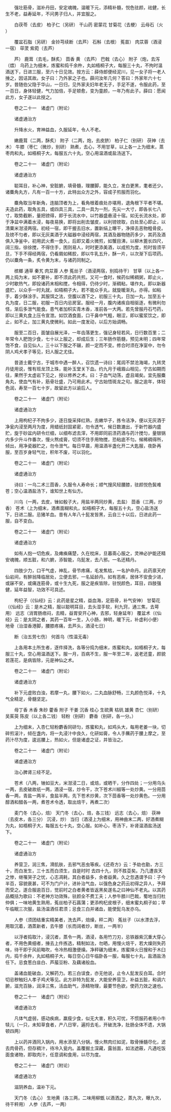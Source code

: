 <!-- { "loadSidebar": true } -->
　　强壮筋骨，滋补丹田，安定魂魄，温暖下元，添精补髓，悦色驻颜，祛健，长生不老，益寿延年，不问男子归人，并宜服之。

　　白茯苓（去皮） 柏子仁（另研） 干山药 密蒙花 甘菊花（去梗） 云母石（火 ）

　　覆盆石脂（另研） 金铃芎续断（去芦） 石斛（去根） 菟苗） 肉苁蓉（酒浸一宿） 荜茇 紫菀（去芦）

　　芦） 鹿茸（去毛，酥炙） 茴香 黄 （去芦） 巴戟（去心） 附子（炮，去泻（煨） 乌药上为细末，炼蜜和捣千余杵，丸如梧桐子大，每服三十丸，不拘时温酒送下，日进三服，至六十日见效。按方云：薛侍郎便经泥川，见一女子将一老人捶之，因诘其故。女子曰：乃外家之子也。薛问汝年几何？答曰：外家年六十七岁。昔随伯父隐于华山，一日归，见外家夫妇年老无子，手足不遂，令服此药，至一百日，身体轻健，气力加倍，手足顿愈，变为童颜，一年乃有此子。薛曰：愿闻此方，女子遂以此授之。

　　卷之二十一　诸虚门（附论）

　　诸虚通治方

　　升降水火，育神益血，久服延年，令人不老。

　　嫩鹿茸（二两，酥炙） 附子（二两，炮，去皮脐） 柏子仁（别研） 茯神（去木） 牛膝（枣仁（微炒，别研） 熟煮，去心，不用甘草，以上各一上为细末，蒸枣肉和丸，如梧桐子大，每服五六十丸，空心用温酒或盐汤送下。

　　卷之二十一　诸虚门（附论）

　　诸虚通治方

　　聪耳目，补心神，安脏腑，填骨髓，理腰脚，能久立，发白更黑，耄者还少。诸麋角丸方，凡有一百一十方，此特出众方之外，容成子煎服而羽化。

　　麋角取当年新角，连脑顶者为上，看角根着痕处亦堪用，退角根下平者不堪。夫造此药，取角五具，或四具三具，二具一具为一剂，先尖一大寸，即各长七八寸，取势截断，量把镑得，即于长流水中，以竹器盛悬浸十宿。如无长流水处，即于净盆中满着水浸，每夜易换，即将出削去皱皮，以利镑镑取，白处至心即止，以清粟米泔浸两宿。初经一宿，即干握去旧水，置新绢上曝干，净择去恶物粗骨皮。及镑不匀者，即以无灰美酒于大磁器中浸经两宿，其酒及器物随药多少，其药及酒俱入净釜中，初用武火煮一食久，后即又着火微煎，如蟹目沸，以柳木篦长四尺，阔三指，徐徐搅，不得住手，困则易人，时时更添美酒，以成煎为度，煎时皆须平旦，下手不得经两宿，仍看屑如稀胶，即以牛乳五升，酥一片，以次渐下后项药。仍以麋角一条，炙令黄为末，与诸药同制之。

　　槟榔 通草 秦艽 肉苁蓉 人参 菟丝子（酒浸两宿，别捣待干） 甘草（以上各一两上捣为末，如不要补，即不须此药共煎。又可一食时，候药似稀稠粥，即止火，少时歇热气，即投诸药末相和搅，令相得，仍待少时，渐稠粘，堪作丸，即以新器盛贮，以众手一时丸就，如梧桐子大，若不能众手丸，就旋暖渐丸，亦得。如粘手，着少酥涂手。其服饵之法，空腹以酒下之，初服三十丸，日加一丸，加至五十丸为度，日二服，初服一百日内忌房室。服经一月，腹内诸疾自相驱逐，有微利勿怪，渐后多泄气能食。患气者加枳实青木香，准前各一大两。若先曾服丹石芍药，即以三黄丸食上压令宣泄。如饮酒食面，口干鼻中气粗，眼涩，即以蜜浆饮之，即止，如不止，加三黄丸使微利。如此一度发动，以后方始调畅。

　　服至二百日，面皱自展光泽，一年齿落更生，强记身轻若风，日行数百里；二年常令人肥饱少食，七十以上服之，却成后生；三年肠作筋髓，预见未明；四年常饱不食，自见仙人，三十以下服之不辍，颜一定而不变。修合时须在净室中，勿令阴人鸡犬孝子等见，妇人服之尤佳。

　　昔道士戴宁古，于城市中遇一醉人，召饮遗一诗曰：尾闾不禁沧海竭，九转灵丹徒用说，惟有班龙顶上珠，能补玉堂关下血。约九月于峨眉山相见，宁古如期而往，果然于太虚岩下见之，授以修养之术。曰：子血气动荡，虚且竭矣。宜先服麋角丸，使血气有补，筋骨壮盛，乃可用此术。宁古始悟斑龙之句。服之逾年，体轻色润，寿至一百七十岁，故留此方以谕后人。

　　卷之二十一　诸虚门（附论）

　　诸虚通治方

　　上用枸杞子不拘多少，逐日旋采择红熟，去嫩华子，拣令洁净，便以无灰酒于净瓮内浸至两月为度，用蜡纸封固紧密，勿令透气，候日数漉出，于新竹器内盛贮，旋于砂盆内研令烂细，以细布滤去滓，不用即同前渍药酒与药汁搅匀，量银锅内多少升斗作番次，慢火熬成膏，切须不住手用物搅，恐粘底不匀。候稀稠得所，倾出，用净瓷器贮之，勿令泄气。每日早晨，用温酒半盏化开二大匙服，夜卧再服，至百岁身轻气壮，积年不废，可以羽化。

　　卷之二十一　诸虚门（附论）

　　诸虚通治方

　　诗曰：一乌二术三茴香，久服令人寿命长；顺气搜风轻腰膝，驻颜悦色鬓难苍；空心温酒盐汤下，谁知世上有仙方。

　　川乌（一两，去皮，锉如骰子大，用盐半两同炒黄，去盐） 茴香（三两，炒香） 苍术（上为细末，酒煮面糊和丸，如梧桐子大，每服五十丸，空心盐汤送下，日进二服。忌猪羊血。昔有人年八十髭发皆黑，云自三十以后，日进此药一服，自不变白。

　　卷之二十一　诸虚门（附论）

　　诸虚通治方

　　如有人抱一切危疾，及瘫痪痛楚，久在枕床，旦暮斋心服之，灵神必护能还精安魂魄，顺五脏，和六腑，添智能，乌髭发，去八邪。一名还精丹。

　　四肢少力，口干气虚，神乱，骨节疼痛，毛发焦枯，一名护命丹。此药禀天府仙岩间，有醉翁降临居处，立便去邪，一名延龄丹。如有恶疾，居体不安食少进，或寐不安，或痛连筋骨，或十生九死，服之是疾皆除，驻悦颜色，耳目，四肢强健，延年益智，功效不可具述。

　　枸杞子（《仙经》云：此药是星之精，益血海，足筋骨，补气安神） 甘菊花（《仙经》云：是木之精，服以聪明耳目，去头湿手软，利九窍，通三焦，去萼用） 远志（消胃肠痞闷，去精，益胃安开心神，去邪，轻身延年） 覆盆术（《仙经》云：是太阴之者，其药一百年一生，入小肠，神明，暖下元，补虚利小便） 地骨（治湿香港脚，腰膝疼痛，去芦头，酒浸七日）

　　断（治五劳七伤） 何首乌（性温无毒）

　　上各用本土所生者，逐件择洗，各等分捣为细末，炼蜜和丸，如梧桐子大，每服三十丸，空心用温酒送下。服一月，百病不生，服一年至二年，返老还童，颜貌若莲花，是病皆除，元是神仙之术。

　　卷之二十一　诸虚门（附论）

　　诸虚通治方

　　补下元虚败白浊，若摩一丸，腰下如火，二丸血脉舒畅，三丸颜色悦泽，十丸气全精足，骨髓坚定。

　　母丁香 木香 朱砂 藿香 附子 干姜 沉香 桂心 生硫黄 枯矾 雄黄 杏仁（别研） 吴茱萸 陈皮（以上各二钱） 轻粉（别研） 麝香（别研，各一分。）

　　上为细末，入杏仁轻粉麝香同研匀，炼蜜和丸，如鸡头大，每用老姜一块，切碎煎滚汁，倾在盏内，将一丸浸汁中良久，化研如膏，令人手蘸药于腰上摩之，至药汁尽为度，逡巡腰上，热如火，但是诸虚之证，并皆治之。

　　卷之二十一　诸虚门（附论）

　　诸虚通治方

　　治心脾肾三经不足。

　　苍术（八两，锉如豆大，米泔浸二日，或焙，或晒干，分作四处；一分用乌头一两，去皮破故纸一两，酒浸一宿，炒令干，次下苍术川椒等一处炒黄。一分用茴香一两，青盐一两半，食盐半两，先下苍术炒黄，次下茴香等一处炒黄色。一分用醇酒和醋各一两，煮苍术令透，取出焙干，再煮二次）

　　麦门冬（去心，焙） 天门冬（去心，焙，各三钱） 远志（去心，焙） 茯神（去皮木，各三分） 沉浸，炒） 当归（酒浸上为细末，用神曲末二两，好酒煮糊为丸，如梧桐子大，每服五七十丸，空心服。如补心，枣汤下，补肾温酒盐汤送下。

　　卷之二十一　诸虚门（附论）

　　诸虚通治方

　　养营卫，润三焦，滑肌肤，去邪气恶虫等疾。《还奇方》云：予劫也勤，方三十，而白发生，三十五而白须生，自是时时 去四十九，则不胜芟矣。乃几遭丧天之惨，继罹哭子之忧，心志凋耗，其白者益多，余者益黄。久之忽遇谓予曰：子今半百，容貌衰甚，可不为门户计，进补治气血，以强色身之药云初得之异人，予拜而受之。遂合服逾百日，觉前时之白者黄者皆返黑矣遂名之曰神仙不老丸。以其药品概括为歌曰：不老神方功效殊，驻颜全不费工夫；人参牛膝川巴戟，蜀地当归杜仲俱；一味地黄生熟用，菟丝柏子石菖蒲；更添枸杞皮根子，细末蜜丸桐子如；早午临眠三次服，盐汤温酒任君须；忌食三白并诸血，能使髭乌发亦乌。

　　人参（须团结重实精美者，洗去芦，焙燥，秤二两） 菟丝子（以水漂去浮，用取沉着，酒蒸新者，去牛膝（长而阔者炒，断丝，一两半）

　　以浮者捣取汁，浸沉者，蒸令一两，酒浸，各用竹刀刃，忌铁器紫沉重大穿心者，不用色黄细者，捶去上件拣选，精制如法，勿晒，用慢火焙干，若大燥则失药味，待干即于风前略吹，令冷热相激便燥。净秤碾为细末，炼蜜择火日搜和于木臼内，捣千余杵，丸如梧桐子大，每日空心日午临卧各一服，每服七十丸，盐酒盐汤任下。忌食葱白韭白、芦菔豆粉、及藕诸般血。

　　盖诸血能破血，又解药力。若三白误食，亦无他说，止令人髭发反白耳。合时切忌秽触妇人孝子鸡犬等见。此方非特为髭发，大能安养营卫，补益五脏，和调六腑，滋充百脉，润泽三焦，活血助气，添精物理，最要节色欲，使药力效之速也。

　　卷之二十一　诸虚门（附论）

　　诸虚通治方

　　凡体气虚弱，感动疾病，羸瘦少食，似无大害，积久可忧，不惯服药者用小牛犊儿（一只，未知草食者，产八日宰，遍捋去毛，开破洗净，肚肠全体不遗，大锅顿四两）

　　上以药并酒同入锅内，用水添至八分锅，慢火熬肉烂如泥，取骨捶髓尽化，滤去肉骨药，但存稠汁，待冷入瓮内。盖覆掘土深藏，露翁面，如法遮蔽，凡遇吃饭面食诸物，即取肉汁，任意调和食用，以尽为度。

　　卷之二十一　诸虚门（附论）

　　诸虚通治方

　　滋阴养血，温补下元。

　　天门冬（去心） 生地黄（各三两，二味用柳甑 以酒洒之，蒸九次，曝九次，待干秤用） 人参（去芦，一两）

